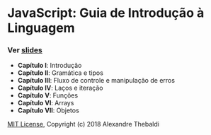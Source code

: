 # JavaScript: Guia de Introdução à Linguagem

### Ver [slides](./slides/javascript.pdf)

* **Capítulo I**: Introdução
* **Capítulo II**: Gramática e tipos
* **Capítulo III**: Fluxo de controle e manipulação de erros
* **Capítulo IV**: Laços e iteração
* **Capítulo V**: Funções
* **Capítulo VI**: Arrays
* **Capítulo VII**: Objetos

[MIT License](./LICENSE), Copyright (c) 2018 Alexandre Thebaldi